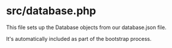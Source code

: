 # src/database.php

This file sets up the Database objects from our database.json file.

It's automatically included as part of the bootstrap process.